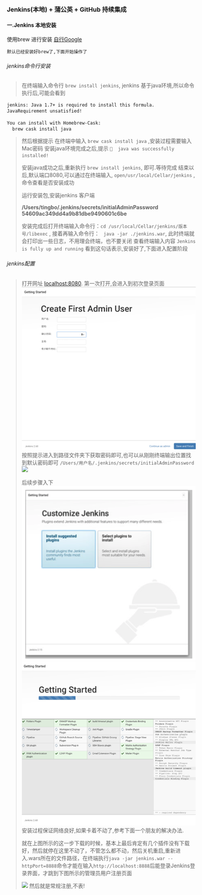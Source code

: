 ### Jenkins(本地) + 蒲公英 + GitHub  持续集成 

#### 一.Jenkins 本地安装
使用brew 进行安装  [自行Google](www.google.com)

`默认已经安装好brew了,下面开始操作了`

###### jenkins命令行安装
>  在终端输入命令行 `brew install jenkins`, jenkins 基于java环境,所以命令执行后,可能会看到
>

```
jenkins: Java 1.7+ is required to install this formula.
JavaRequirement unsatisfied!

You can install with Homebrew-Cask:
  brew cask install java
```
> 然后根据提示 在终端中输入 `brew cask install java` ,安装过程需要输入Mac密码
> 安装java环境完成之后,提示 `🍺  java was successfully installed!`
> 
> 安装java成功之后,重新执行 `brew install jenkins`, 即可.等待完成
> 结束以后,默认端口8080,可以通过在终端输入, `open/usr/local/Cellar/jenkins` , 命令查看是否安装成功
> 
> 运行安装包,安装jenkins 客户端
> 
> 
> **/Users/tingbo/.jenkins/secrets/initialAdminPassword**
> **54609ac349dd4a9b81dbe9490601c6be**
> 
> 
> 
> 安装完成后打开终端输入命令行：`cd /usr/local/Cellar/jenkins/版本号/libexec` , 接着再输入命令行： ` java -jar ./jenkins.war`,    此时终端就会打印出一些日志，不用理会终端，也不要关闭
> 查看终端输入内容 `Jenkins is fully up and running` 看到这句话表示,安装好了,下面进入配置阶段


###### jenkins配置
> 打开网址 [localhost:8080](http://localhost:8080/login?from=%2F). 第一次打开,会进入到初次登录页面 ![](Jenkins注册页面.png)
> 按照提示进入到路径文件夹下获取密码即可,也可以从刚刚终端输出位置找到默认密码即可 `/Users/用户名/.jenkins/secrets/initialAdminPassword` 
> ![](/Users/tingbo/Documents/随手笔记/Jenkins终端密码提示.png)
> 
> 后续步骤入下
> ![](Jenkins配置选择页.png)
> ![](Jenkins安装进度页.png)
> 安装过程保证网络良好,如果卡着不动了,参考下面一个朋友的解决办法.
> 
> 就在上图所示的这一步下载的时候，基本上最后肯定有几个插件没有下载好，然后就停在这里不动了，不管怎么都不动，然后关机重启,重新进入.wars所在的文件路径，在终端执行`java -jar jenkins.war --httpPort=8888`命令才能在输入`http://localhost:8888`后能登录Jenkins登录界面，才跳到下图所示的管理员用户注册页面
> 
> ![](/Users/tingbo/Documents/随手笔记/Jenkins注册页面.png)
> 然后就是常规注册,不表!
> 

